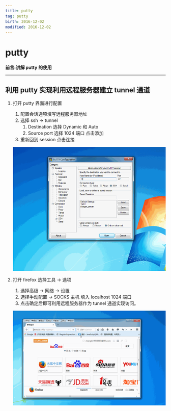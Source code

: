 ```yaml
---
title: putty    
tag: putty      
birth: 2016-12-02      
modified: 2016-12-02      
---
```


# putty

**前言:讲解 putty 的使用**

---

## 利用 putty 实现利用远程服务器建立 tunnel 通道
1. 打开 putty 界面进行配置
    1. 配置会话选项填写远程服务器地址
    2. 选择 ssh -> tunnel 
        1. Destination 选择 Dynamic 和 Auto
        2. Source port 选择 1024 端口 点击添加
    3. 重新回到 session 点击连接
    
    ![](./img/2016-12-02-putty.gif)

2. 打开 firefox 选择工具 -> 选项
    1. 选择高级 ->  网络 -> 设置
    2. 选择手动配置 -> SOCKS 主机 
        填入 localhost 1024 端口
    3. 点击确定后即可利用远程服务器作为 tunnel 通道实现访问。

	![](./img/2016-12-02-putty1.gif)


